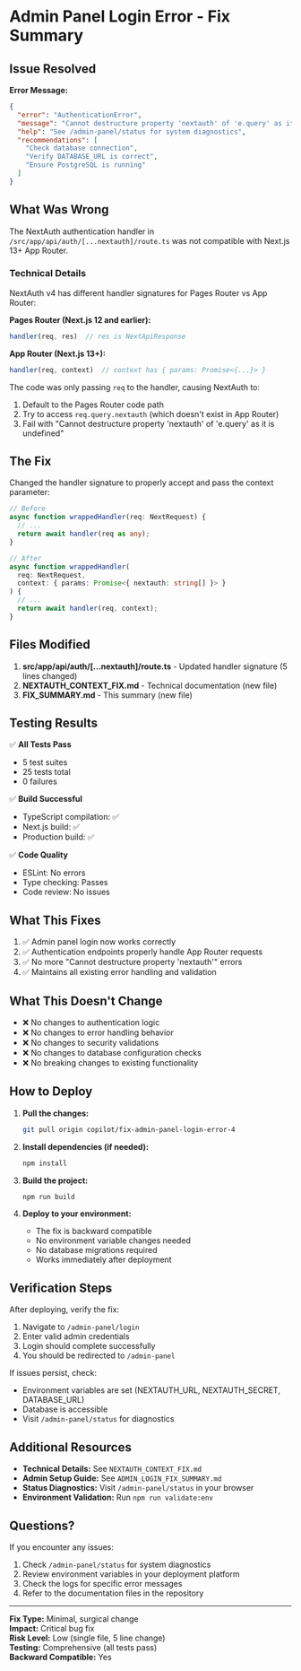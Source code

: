 # Admin Panel Login Error - Fix Summary

## Issue Resolved

**Error Message:**
```json
{
  "error": "AuthenticationError",
  "message": "Cannot destructure property 'nextauth' of 'e.query' as it is undefined.",
  "help": "See /admin-panel/status for system diagnostics",
  "recommendations": [
    "Check database connection",
    "Verify DATABASE_URL is correct",
    "Ensure PostgreSQL is running"
  ]
}
```

## What Was Wrong

The NextAuth authentication handler in `/src/app/api/auth/[...nextauth]/route.ts` was not compatible with Next.js 13+ App Router. 

### Technical Details

NextAuth v4 has different handler signatures for Pages Router vs App Router:

**Pages Router (Next.js 12 and earlier):**
```typescript
handler(req, res)  // res is NextApiResponse
```

**App Router (Next.js 13+):**
```typescript
handler(req, context)  // context has { params: Promise<{...}> }
```

The code was only passing `req` to the handler, causing NextAuth to:
1. Default to the Pages Router code path
2. Try to access `req.query.nextauth` (which doesn't exist in App Router)
3. Fail with "Cannot destructure property 'nextauth' of 'e.query' as it is undefined"

## The Fix

Changed the handler signature to properly accept and pass the context parameter:

```typescript
// Before
async function wrappedHandler(req: NextRequest) {
  // ...
  return await handler(req as any);
}

// After
async function wrappedHandler(
  req: NextRequest,
  context: { params: Promise<{ nextauth: string[] }> }
) {
  // ...
  return await handler(req, context);
}
```

## Files Modified

1. **src/app/api/auth/[...nextauth]/route.ts** - Updated handler signature (5 lines changed)
2. **NEXTAUTH_CONTEXT_FIX.md** - Technical documentation (new file)
3. **FIX_SUMMARY.md** - This summary (new file)

## Testing Results

✅ **All Tests Pass**
- 5 test suites
- 25 tests total
- 0 failures

✅ **Build Successful**
- TypeScript compilation: ✅
- Next.js build: ✅
- Production build: ✅

✅ **Code Quality**
- ESLint: No errors
- Type checking: Passes
- Code review: No issues

## What This Fixes

1. ✅ Admin panel login now works correctly
2. ✅ Authentication endpoints properly handle App Router requests
3. ✅ No more "Cannot destructure property 'nextauth'" errors
4. ✅ Maintains all existing error handling and validation

## What This Doesn't Change

- ❌ No changes to authentication logic
- ❌ No changes to error handling behavior  
- ❌ No changes to security validations
- ❌ No changes to database configuration checks
- ❌ No breaking changes to existing functionality

## How to Deploy

1. **Pull the changes:**
   ```bash
   git pull origin copilot/fix-admin-panel-login-error-4
   ```

2. **Install dependencies (if needed):**
   ```bash
   npm install
   ```

3. **Build the project:**
   ```bash
   npm run build
   ```

4. **Deploy to your environment:**
   - The fix is backward compatible
   - No environment variable changes needed
   - No database migrations required
   - Works immediately after deployment

## Verification Steps

After deploying, verify the fix:

1. Navigate to `/admin-panel/login`
2. Enter valid admin credentials
3. Login should complete successfully
4. You should be redirected to `/admin-panel`

If issues persist, check:
- Environment variables are set (NEXTAUTH_URL, NEXTAUTH_SECRET, DATABASE_URL)
- Database is accessible
- Visit `/admin-panel/status` for diagnostics

## Additional Resources

- **Technical Details:** See `NEXTAUTH_CONTEXT_FIX.md`
- **Admin Setup Guide:** See `ADMIN_LOGIN_FIX_SUMMARY.md`
- **Status Diagnostics:** Visit `/admin-panel/status` in your browser
- **Environment Validation:** Run `npm run validate:env`

## Questions?

If you encounter any issues:
1. Check `/admin-panel/status` for system diagnostics
2. Review environment variables in your deployment platform
3. Check the logs for specific error messages
4. Refer to the documentation files in the repository

---

**Fix Type:** Minimal, surgical change  
**Impact:** Critical bug fix  
**Risk Level:** Low (single file, 5 line change)  
**Testing:** Comprehensive (all tests pass)  
**Backward Compatible:** Yes
